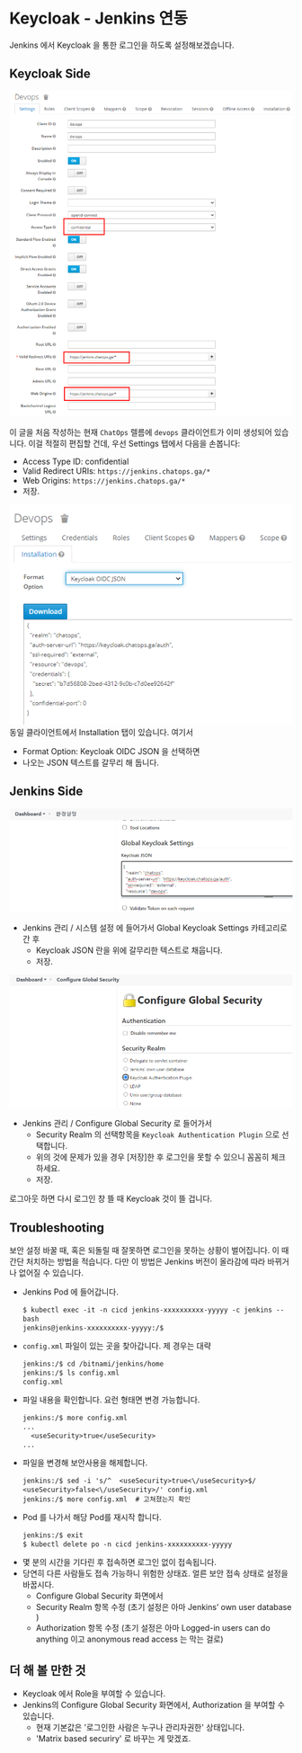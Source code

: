 # Keycloak - Jenkins 연동

Jenkins 에서 Keycloak 을 통한 로그인을 하도록 설정해보겠습니다.

## Keycloak Side

![Keycloak_Client설정](./img/jenkins-keycloak-01.png)

이 글을 처음 작성하는 현재 `ChatOps` 렐름에 `devops` 클라이언트가 이미 생성되어 있습니다. 
이걸 적절히 편집할 건데, 우선 Settings 탭에서 다음을 손봅니다:
- Access Type ID: confidential
- Valid Redirect URIs: `https://jenkins.chatops.ga/*`
- Web Origins: `https://jenkins.chatops.ga/*`
- 저장.


![Keycloak_OIDC_JSON갈무리](./img/jenkins-keycloak-02.png)
동일 클라이언트에서 Installation 탭이 있습니다. 여기서 
- Format Option: Keycloak OIDC JSON 을 선택하면
- 나오는 JSON 텍스트를 갈무리 해 둡니다.


## Jenkins Side

![Jenkins_JSON붙여넣기](./img/jenkins-keycloak-11.png)
- Jenkins 관리 / 시스템 설정 에 들어가서 Global Keycloak Settings 카테고리로 간 후
  * Keycloak JSON 란을 위에 갈무리한 텍스트로 채웁니다.
  * 저장.


![Jenkins_Auth선택](./img/jenkins-keycloak-12.png)
- Jenkins 관리 / Configure Global Security 로 들어가서
  * Security Realm 의 선택항목을 `Keycloak Authentication Plugin` 으로 선택합니다.
  * 위의 것에 문제가 있을 경우 [저장]한 후 로그인을 못할 수 있으니 꼼꼼히 체크하세요.
  * 저장.

로그아웃 하면 다시 로그인 창 뜰 때 Keycloak 것이 뜰 겁니다.


## Troubleshooting

보안 설정 바꿀 때, 혹은 되돌릴 때 잘못하면 로그인을 못하는 상황이 벌어집니다. 이 때 간단 처치하는 방법을 적습니다.
다만 이 방법은 Jenkins 버전이 올라감에 따라 바뀌거나 없어질 수 있습니다.

- Jenkins Pod 에 들어갑니다.
  ```
  $ kubectl exec -it -n cicd jenkins-xxxxxxxxxx-yyyyy -c jenkins -- bash
  jenkins@jenkins-xxxxxxxxxx-yyyyy:/$ 
  ```
- `config.xml` 파일이 있는 곳을 찾아갑니다. 제 경우는 대략
  ```
  jenkins:/$ cd /bitnami/jenkins/home
  jenkins:/$ ls config.xml
  config.xml
  ```
- 파일 내용을 확인합니다. 요런 형태면 변경 가능합니다.
  ```
  jenkins:/$ more config.xml
  ...
    <useSecurity>true</useSecurity>
  ...
  ```
- 파일을 변경해 보안사용을 해제합니다.
  ```
  jenkins:/$ sed -i 's/^  <useSecurity>true<\/useSecurity>$/  <useSecurity>false<\/useSecurity>/' config.xml
  jenkins:/$ more config.xml  # 고쳐졌는지 확인
  ```
- Pod 를 나가서 해당 Pod를 재시작 합니다.
  ```
  jenkins:/$ exit
  $ kubectl delete po -n cicd jenkins-xxxxxxxxxx-yyyyy 
  ```
- 몇 분의 시간을 기다린 후 접속하면 로그인 없이 접속됩니다.
- 당연히 다른 사람들도 접속 가능하니 위험한 상태죠. 얼른 보안 접속 상태로 설정을 바꿉시다.
  * Configure Global Security 화면에서 
  * Security Realm 항목 수정 (초기 설정은 아마 Jenkins’ own user database )
  * Authorization 항목 수정 (초기 설정은 아마 Logged-in users can do anything 이고 anonymous read access 는 막는 걸로)


## 더 해 볼 만한 것

* Keycloak 에서 Role을 부여할 수 있습니다.
* Jenkins의 Configure Global Security 화면에서, Authorization 을 부여할 수 있습니다.
  - 현재 기본값은 '로그인한 사람은 누구나 관리자권한' 상태입니다.
  - 'Matrix based securiry' 로 바꾸는 게 맞겠죠.

